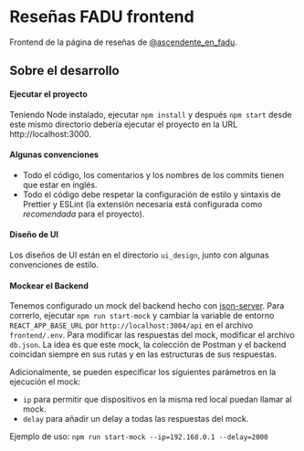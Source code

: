 # Reseñas FADU frontend

Frontend de la página de reseñas de [@ascendente_en_fadu](https://www.instagram.com/ascendente_en_fadu/?hl=es).

## Sobre el desarrollo

#### Ejecutar el proyecto

Teniendo Node instalado, ejecutar `npm install` y después `npm start` desde este mismo directorio debería ejecutar el proyecto en la URL http://localhost:3000.

#### Algunas convenciones

- Todo el código, los comentarios y los nombres de los commits tienen que estar en inglés.
- Todo el código debe respetar la configuración de estilo y sintaxis de Prettier y ESLint (la extensión necesaria está configurada como _recomendada_ para el proyecto).

#### Diseño de UI

Los diseños de UI están en el directorio `ui_design`, junto con algunas convenciones de estilo.

#### Mockear el Backend

Tenemos configurado un mock del backend hecho con [json-server](https://github.com/typicode/json-server). Para correrlo, ejecutar `npm run start-mock` y cambiar la variable de entorno `REACT_APP_BASE_URL` por `http://localhost:3004/api` en el archivo `frontend/.env`. Para modificar las respuestas del mock, modificar el archivo `db.json`. La idea es que este mock, la colección de Postman y el backend coincidan siempre en sus rutas y en las estructuras de sus respuestas.

Adicionalmente, se pueden especificar los siguientes parámetros en la ejecución el mock:

- `ip` para permitir que dispositivos en la misma red local puedan llamar al mock.
- `delay` para añadir un delay a todas las respuestas del mock.

Ejemplo de uso: `npm run start-mock --ip=192.168.0.1 --delay=2000`
